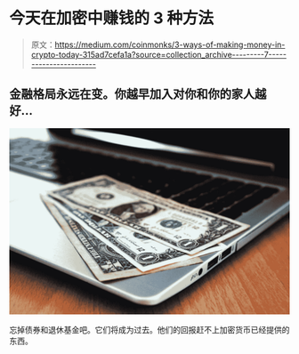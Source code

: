 # 今天在加密中赚钱的 3 种方法

> 原文：<https://medium.com/coinmonks/3-ways-of-making-money-in-crypto-today-315ad7cefa1a?source=collection_archive---------7----------------------->

## 金融格局永远在变。你越早加入对你和你的家人越好…

![](img/ab8f0d602251dee6ca6b001d09b31618.png)

忘掉债券和退休基金吧。它们将成为过去。他们的回报赶不上加密货币已经提供的东西。